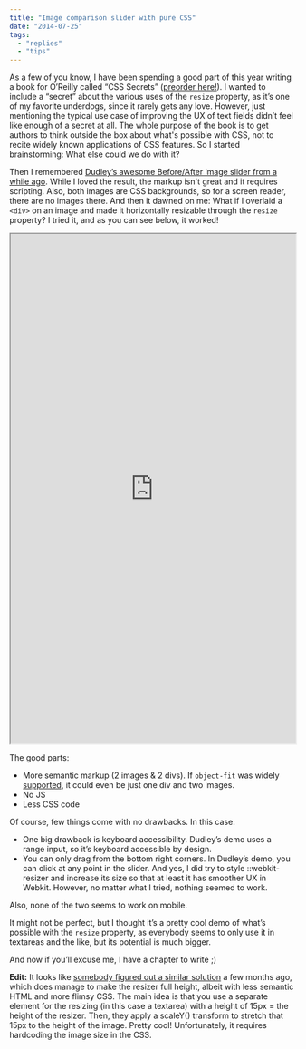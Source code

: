 ```yaml
---
title: "Image comparison slider with pure CSS"
date: "2014-07-25"
tags:
  - "replies"
  - "tips"
---
```


As a few of you know, I have been spending a good part of this year writing a book for O’Reilly called “CSS Secrets” ([preorder here!](http://shop.oreilly.com/product/0636920031123.do)). I wanted to include a “secret” about the various uses of the `resize` property, as it’s one of my favorite underdogs, since it rarely gets any love. However, just mentioning the typical use case of improving the UX of text fields didn’t feel like enough of a secret at all. The whole purpose of the book is to get authors to think outside the box about what's possible with CSS, not to recite widely known applications of CSS features. So I started brainstorming: What else could we do with it?

Then I remembered [Dudley’s awesome Before/After image slider from a while ago](http://demosthenes.info/blog/819/A-Before-And-After-Image-Comparison-Slide-Control-in-HTML5). While I loved the result, the markup isn't great and it requires scripting. Also, both images are CSS backgrounds, so for a screen reader, there are no images there. And then it dawned on me: What if I overlaid a `<div>` on an image and made it horizontally resizable through the `resize` property? I tried it, and as you can see below, it worked!

<iframe src="https://dabblet.com/gist/25fa1985bb9f1633c86e" width="100%" height="900"></iframe>

The good parts:

- More semantic markup (2 images & 2 divs). If `object-fit` was widely [supported](http://caniuse.com/#feat=object-fit), it could even be just one div and two images.
- No JS
- Less CSS code

Of course, few things come with no drawbacks. In this case:

- One big drawback is keyboard accessibility. Dudley’s demo uses a range input, so it’s keyboard accessible by design.
- You can only drag from the bottom right corners. In Dudley’s demo, you can click at any point in the slider. And yes, I did try to style ::webkit-resizer and increase its size so that at least it has smoother UX in Webkit. However, no matter what I tried, nothing seemed to work.

Also, none of the two seems to work on mobile.

It might not be perfect, but I thought it’s a pretty cool demo of what’s possible with the `resize` property, as everybody seems to only use it in textareas and the like, but its potential is much bigger.

And now if you’ll excuse me, I have a chapter to write ;)

**Edit:** It looks like [somebody figured out a similar solution](http://codepen.io/Kseso/pen/dyeBL/) a few months ago, which does manage to make the resizer full height, albeit with less semantic HTML and more flimsy CSS. The main idea is that you use a separate element for the resizing (in this case a textarea) with a height of 15px = the height of the resizer. Then, they apply a scaleY() transform to stretch that 15px to the height of the image. Pretty cool! Unfortunately, it requires hardcoding the image size in the CSS.
